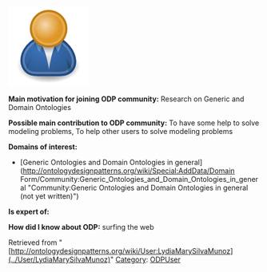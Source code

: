 [![Image:ODPUser.png](../images/a/a6/ODPUser.png)](../Image/ODPUser.png "Image:ODPUser.png")




  





__Main motivation for joining ODP community:__ Research on Generic and Domain Ontologies


__Possible main contribution to ODP community:__ To have some help to solve modeling problems, To help other users to solve modeling problems


__Domains of interest:__



* [Generic Ontologies and Domain Ontologies in general](http://ontologydesignpatterns.org/wiki/Special:AddData/Domain Form/Community:Generic_Ontologies_and_Domain_Ontologies_in_general "Community:Generic Ontologies and Domain Ontologies in general (not yet written)")


__Is expert of:__


  

__How did I know about ODP:__ surfing the web






Retrieved from "[http://ontologydesignpatterns.org/wiki/User:LydiaMarySilvaMunoz](../User/LydiaMarySilvaMunoz)"
 [Category](http://ontologydesignpatterns.org/wiki/Special:Categories "Special:Categories"): [ODPUser](../Category/ODPUser "Category:ODPUser")
